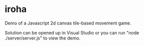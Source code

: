 # iroha
Demo of a Javascript 2d canvas tile-based movement game.

Solution can be opened up in Visual Studio or you can run "node ./server/server.js" to view the demo.
